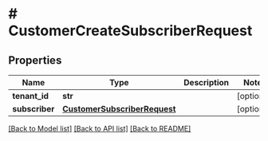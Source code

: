 # # CustomerCreateSubscriberRequest


## Properties 


Name | Type | Description | Notes
------------ | ------------- | ------------- | -------------
**tenant_id**| **str** |   | [optional]
**subscriber**| [**CustomerSubscriberRequest**](CustomerSubscriberRequest.md) |   | [optional]


[[Back to Model list]](../../README.md#models) [[Back to API list]](../../README.md#endpoints) [[Back to README]](../../README.md)

